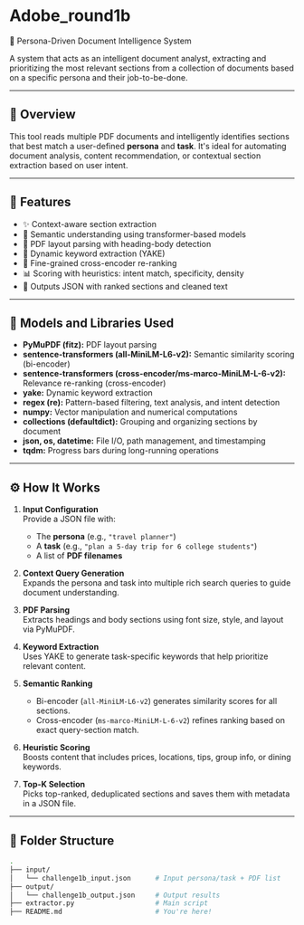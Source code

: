 # Adobe_round1b
 🧠 Persona-Driven Document Intelligence System

A system that acts as an intelligent document analyst, extracting and prioritizing the most relevant sections from a collection of documents based on a specific persona and their job-to-be-done.

---

## 🚀 Overview

This tool reads multiple PDF documents and intelligently identifies sections that best match a user-defined **persona** and **task**. It's ideal for automating document analysis, content recommendation, or contextual section extraction based on user intent.

---

## 📌 Features

- ✨ Context-aware section extraction
- 🤖 Semantic understanding using transformer-based models
- 🧾 PDF layout parsing with heading-body detection
- 🔑 Dynamic keyword extraction (YAKE)
- 🎯 Fine-grained cross-encoder re-ranking
- 📊 Scoring with heuristics: intent match, specificity, density
- 📂 Outputs JSON with ranked sections and cleaned text

---

## 🧰 Models and Libraries Used

- **PyMuPDF (fitz):** PDF layout parsing  
- **sentence-transformers (all-MiniLM-L6-v2):** Semantic similarity scoring (bi-encoder)  
- **sentence-transformers (cross-encoder/ms-marco-MiniLM-L-6-v2):** Relevance re-ranking (cross-encoder)  
- **yake:** Dynamic keyword extraction  
- **regex (re):** Pattern-based filtering, text analysis, and intent detection  
- **numpy:** Vector manipulation and numerical computations  
- **collections (defaultdict):** Grouping and organizing sections by document  
- **json, os, datetime:** File I/O, path management, and timestamping  
- **tqdm:** Progress bars during long-running operations  

---

## ⚙️ How It Works

1. **Input Configuration**  
   Provide a JSON file with:
   - The **persona** (e.g., `"travel planner"`)
   - A **task** (e.g., `"plan a 5-day trip for 6 college students"`)
   - A list of **PDF filenames**

2. **Context Query Generation**  
   Expands the persona and task into multiple rich search queries to guide document understanding.

3. **PDF Parsing**  
   Extracts headings and body sections using font size, style, and layout via PyMuPDF.

4. **Keyword Extraction**  
   Uses YAKE to generate task-specific keywords that help prioritize relevant content.

5. **Semantic Ranking**  
   - Bi-encoder (`all-MiniLM-L6-v2`) generates similarity scores for all sections.
   - Cross-encoder (`ms-marco-MiniLM-L-6-v2`) refines ranking based on exact query-section match.

6. **Heuristic Scoring**  
   Boosts content that includes prices, locations, tips, group info, or dining keywords.

7. **Top-K Selection**  
   Picks top-ranked, deduplicated sections and saves them with metadata in a JSON file.

---

## 📂 Folder Structure

```bash
.
├── input/
│   └── challenge1b_input.json      # Input persona/task + PDF list
├── output/
│   └── challenge1b_output.json     # Output results
├── extractor.py                    # Main script
├── README.md                       # You're here!
